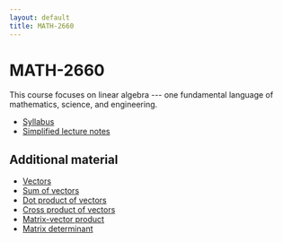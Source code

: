 ```yaml
---
layout: default
title: MATH-2660
---
```


# MATH-2660

This course focuses on linear algebra
--- one fundamental language of mathematics, science, and engineering.

* [Syllabus](syllabus-F2021/)
* [Simplified lecture notes](notes/)

<!-- ## How to survive this course?

* Read before class
* Complete reading tests (twice a week)
* Complete concept tests (once a month, on average)
* Complete homework assignments
* Take in-class quizzes
* Take the final exam
* Participate! (You are not a passive note-taking robot) -->

<!-- ## Simplified lectures

You can find narrated and simplified lectures
in the following list of links.
These lectures cover some basic topics in this course,
and discussions of deeper parts are not included.

* [Basics of linear systems](linear-systems/)
* [Solution sets of linear system and 2x2 determinant](det-2x2/) -->

## Additional material

* [Vectors](vectors/)
* [Sum of vectors](vectorsum/)
* [Dot product of vectors](dotprod/)
* [Cross product of vectors](crossprod/)
* [Matrix-vector product](matvec/)
* [Matrix determinant](det/)

<!-- ## Misc.

* Definition: _A __lecture__ is a process in which information passes
  from the notes of the lecturer into the notes of the student
  without passing through the minds of either._
  Funny, but true.
  But it really shouldn't be.
  Let's make sure our lectures are not like that. -->
